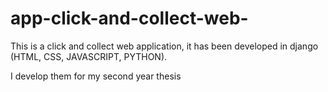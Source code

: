 # app-click-and-collect-web-

This is a click and collect web application, it has been developed in django (HTML, CSS, JAVASCRIPT, PYTHON).

I develop them for my second year thesis  
